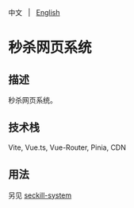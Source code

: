 中文 &nbsp; | &nbsp; [English](README.md)

# 秒杀网页系统

## 描述
秒杀网页系统。

## 技术栈
Vite, Vue.ts, Vue-Router, Pinia, CDN

## 用法
另见 [seckill-system](https://github.com/KillerJmc/seckill-system)

